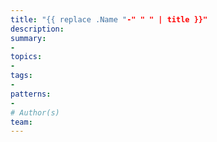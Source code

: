 ```yaml
---
title: "{{ replace .Name "-" " " | title }}"
description: 
summary:
- 
topics:
- 
tags:
- 
patterns:
- 
# Author(s)
team:
---
```

